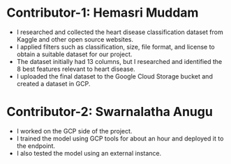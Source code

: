 # Contributor-1: Hemasri Muddam

- I researched and collected the heart disease classification dataset from Kaggle and other open source websites. 
- I applied filters such as classification, size, file format, and license to obtain a suitable dataset for our project. 
- The dataset initially had 13 columns, but I researched and identified the 8 best features relevant to heart disease.
- I uploaded the final dataset to the Google Cloud Storage bucket and created a dataset in GCP.

# Contributor-2: Swarnalatha Anugu

- I worked on the GCP side of the project.
- I trained the model using GCP tools for about an hour and deployed it to the endpoint.
- I also tested the model using an external instance.
